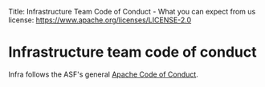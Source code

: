 Title: Infrastructure Team Code of Conduct - What you can expect from us
license: https://www.apache.org/licenses/LICENSE-2.0

# Infrastructure team code of conduct

Infra follows the ASF's general <a href="https://www.apache.org/foundation/policies/conduct">Apache Code of Conduct</a>.
